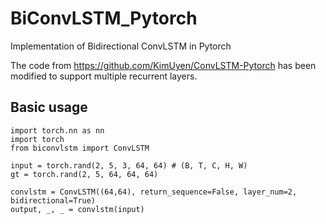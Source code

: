 # BiConvLSTM_Pytorch
 Implementation of Bidirectional ConvLSTM in Pytorch
 
 The code from https://github.com/KimUyen/ConvLSTM-Pytorch has been modified to support multiple recurrent layers.
 
 ## Basic usage
 ```
 import torch.nn as nn
 import torch
 from biconvlstm import ConvLSTM
 
 input = torch.rand(2, 5, 3, 64, 64) # (B, T, C, H, W)
 gt = torch.rand(2, 5, 64, 64, 64)
 
 convlstm = ConvLSTM((64,64), return_sequence=False, layer_num=2, bidirectional=True)
 output, _, _ = convlstm(input)
 ```
